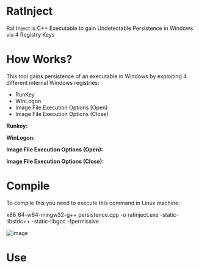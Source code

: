 # RatInject
Rat Inject is C++ Executable to gain Undetectable Persistence in Windows via 4 Registry Keys 

# How Works?

This tool gains persistence of an executable in Windows by exploiting 4 different internal Windows registries:

- RunKey
- WinLogon
- Image File Execution Options (Open)
- Image File Execution Options (Close)

**Runkey:**

**WinLogon:**

**Image File Execution Options (Open):**

**Image File Execution Options (Close):**

# Compile

To compile this you need to execute this command in Linux machine:

x86_64-w64-mingw32-g++ persistence.cpp -o ratinject.exe -static-libstdc++ -static-libgcc -fpermissive

![image](https://user-images.githubusercontent.com/79543461/204348350-3f271288-daea-4dc5-aee4-882e143802b4.png)

# Use
